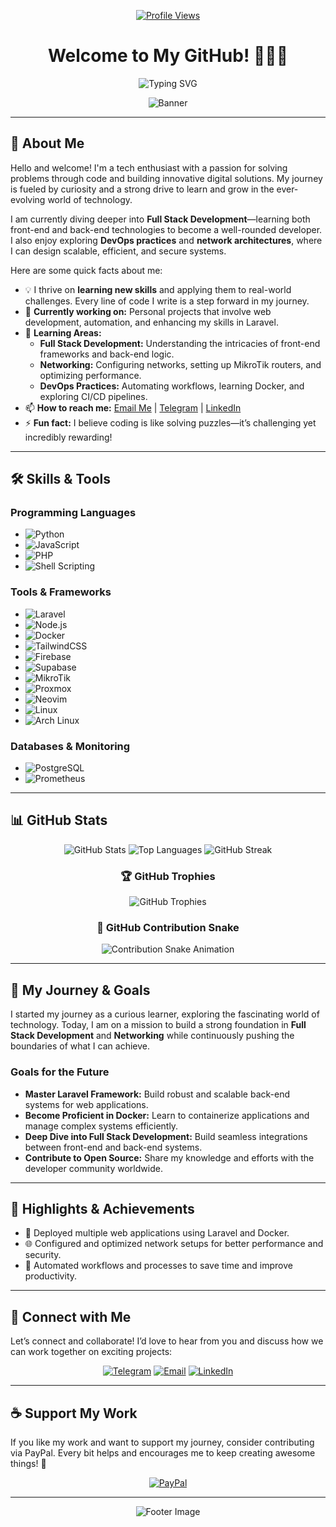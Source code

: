 <div align="center">

[![Profile Views](https://komarev.com/ghpvc/?username=Hpipone&label=Profile%20views&color=0e75b6&style=flat)](https://github.com/Hpipone)

# Welcome to My GitHub! 👨‍💻✨

![Typing SVG](https://readme-typing-svg.demolab.com?font=Fira+Code&size=25&pause=1000&color=F7BB36&center=true&vCenter=true&width=600&lines=Welcome+to+My+Github+Profile;I%27m+Working+On+Building+Up+My+Skills;I+Like+Code%2C+Gaming%2C+and+Many+More)

![Banner](https://raw.githubusercontent.com/abhisheknaiidu/abhisheknaiidu/master/code.gif)

</div>

---

## 👋 About Me

Hello and welcome! I'm a tech enthusiast with a passion for solving problems through code and building innovative digital solutions. My journey is fueled by curiosity and a strong drive to learn and grow in the ever-evolving world of technology.

I am currently diving deeper into **Full Stack Development**—learning both front-end and back-end technologies to become a well-rounded developer. I also enjoy exploring **DevOps practices** and **network architectures**, where I can design scalable, efficient, and secure systems.

Here are some quick facts about me:
- 💡 I thrive on **learning new skills** and applying them to real-world challenges. Every line of code I write is a step forward in my journey.
- 🔭 **Currently working on:** Personal projects that involve web development, automation, and enhancing my skills in Laravel.
- 🌱 **Learning Areas:** 
  - **Full Stack Development:** Understanding the intricacies of front-end frameworks and back-end logic.
  - **Networking:** Configuring networks, setting up MikroTik routers, and optimizing performance.
  - **DevOps Practices:** Automating workflows, learning Docker, and exploring CI/CD pipelines.
- 📫 **How to reach me:** [Email Me](mailto:Hpipone@proton.me) | [Telegram](https://t.me/Hpipone) | [LinkedIn](https://linkedin.com/in/maherindiarto)
- ⚡ **Fun fact:** I believe coding is like solving puzzles—it’s challenging yet incredibly rewarding!

---

## 🛠️ Skills & Tools

### Programming Languages
- ![Python](https://img.shields.io/badge/Python-14354C.svg?style=for-the-badge&logo=python&logoColor=white)
- ![JavaScript](https://img.shields.io/badge/JavaScript-323330.svg?style=for-the-badge&logo=javascript&logoColor=F7DF1E)
- ![PHP](https://img.shields.io/badge/PHP-777BB4.svg?style=for-the-badge&logo=php&logoColor=white)
- ![Shell Scripting](https://img.shields.io/badge/Shell_Script-121011.svg?style=for-the-badge&logo=gnu-bash&logoColor=white)

### Tools & Frameworks
- ![Laravel](https://img.shields.io/badge/Laravel-FF2D20.svg?style=for-the-badge&logo=laravel&logoColor=white)
- ![Node.js](https://img.shields.io/badge/Node.js-43853D.svg?style=for-the-badge&logo=node.js&logoColor=white)
- ![Docker](https://img.shields.io/badge/Docker-2496ED.svg?style=for-the-badge&logo=docker&logoColor=white)
- ![TailwindCSS](https://img.shields.io/badge/TailwindCSS-06B6D4.svg?style=for-the-badge&logo=tailwindcss&logoColor=white)
- ![Firebase](https://img.shields.io/badge/Firebase-FFCA28.svg?style=for-the-badge&logo=firebase&logoColor=black)
- ![Supabase](https://img.shields.io/badge/Supabase-3ECF8E.svg?style=for-the-badge&logo=supabase&logoColor=white)
- ![MikroTik](https://img.shields.io/badge/MikroTik-FF5A02.svg?style=for-the-badge&logo=mikrotik&logoColor=white)
- ![Proxmox](https://img.shields.io/badge/Proxmox-E57000.svg?style=for-the-badge&logo=proxmox&logoColor=white)
- ![Neovim](https://img.shields.io/badge/Neovim-57A143.svg?style=for-the-badge&logo=neovim&logoColor=white)
- ![Linux](https://img.shields.io/badge/Linux-FCC624.svg?style=for-the-badge&logo=linux&logoColor=black)
- ![Arch Linux](https://img.shields.io/badge/Arch_Linux-1793D1.svg?style=for-the-badge&logo=arch-linux&logoColor=white)

### Databases & Monitoring
- ![PostgreSQL](https://img.shields.io/badge/PostgreSQL-336791.svg?style=for-the-badge&logo=postgresql&logoColor=white)
- ![Prometheus](https://img.shields.io/badge/Prometheus-E6522C.svg?style=for-the-badge&logo=prometheus&logoColor=white)

---

## 📊 GitHub Stats

<div align="center">

![GitHub Stats](https://github-readme-stats.vercel.app/api?username=Hpipone&show_icons=true&theme=vue-dark&hide=issues)
![Top Languages](https://github-readme-stats.vercel.app/api/top-langs/?username=Hpipone&layout=compact&theme=vue-dark)
![GitHub Streak](https://streak-stats.demolab.com?user=Hpipone&theme=highcontrast&hide_border=true)

### 🏆 GitHub Trophies
![GitHub Trophies](https://github-profile-trophy.vercel.app/?username=Hpipone&theme=tokyonight&no-bg=true&no-frame=true&rank=SECRET,SSS,SS,S,AAA,AA,A)

### 🐍 GitHub Contribution Snake
![Contribution Snake Animation](https://hpipone.github.io/contrib-snake/snake.svg)

</div>

---

## 🎯 My Journey & Goals

I started my journey as a curious learner, exploring the fascinating world of technology. Today, I am on a mission to build a strong foundation in **Full Stack Development** and **Networking** while continuously pushing the boundaries of what I can achieve.

### Goals for the Future
- **Master Laravel Framework:** Build robust and scalable back-end systems for web applications.
- **Become Proficient in Docker:** Learn to containerize applications and manage complex systems efficiently.
- **Deep Dive into Full Stack Development:** Build seamless integrations between front-end and back-end systems.
- **Contribute to Open Source:** Share my knowledge and efforts with the developer community worldwide.

---

## 🌟 Highlights & Achievements

- 🚀 Deployed multiple web applications using Laravel and Docker.
- 🌐 Configured and optimized network setups for better performance and security.
- 🤖 Automated workflows and processes to save time and improve productivity.

---

## 🤝 Connect with Me

Let’s connect and collaborate! I’d love to hear from you and discuss how we can work together on exciting projects:

<div align="center">

[![Telegram](https://img.shields.io/badge/Telegram-2CA5E0.svg?style=for-the-badge&logo=telegram&logoColor=white)](https://t.me/Hpipone)
[![Email](https://img.shields.io/badge/Email-D14836?style=for-the-badge&logo=gmail&logoColor=white)](mailto:Hpipone@proton.me)
[![LinkedIn](https://img.shields.io/badge/LinkedIn-0077B5.svg?style=for-the-badge&logo=linkedin&logoColor=white)](https://linkedin.com/in/maherindiarto)

</div>

---

## ☕ Support My Work

If you like my work and want to support my journey, consider contributing via PayPal. Every bit helps and encourages me to keep creating awesome things! 💖

<div align="center">

[![PayPal](https://img.shields.io/badge/PayPal-00457C.svg?style=for-the-badge&logo=paypal&logoColor=white)](https://paypal.me/maherjojo)

</div>

---

<div align="center">

![Footer Image](https://raw.githubusercontent.com/andreasbm/readme/master/assets/lines/colored.png)

</div>
